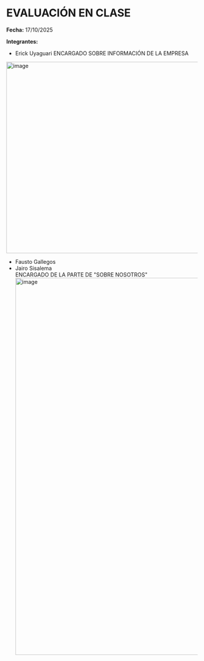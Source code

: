 # EVALUACIÓN EN CLASE

**Fecha:** 17/10/2025  

**Integrantes:**  
- Erick Uyaguari
ENCARGADO SOBRE INFORMACIÓN DE LA EMPRESA
<img width="1145" height="505" alt="image" src="https://github.com/user-attachments/assets/bd5a75e2-53fa-46f8-8f88-1a082ac241ef" />

- Fausto Gallegos
- Jairo Sisalema  
ENCARGADO DE LA PARTE DE "SOBRE NOSOTROS"
  <img width="1911" height="995" alt="image" src="https://github.com/user-attachments/assets/e899f86b-bd75-4464-8b4a-f9959b58b925" />
